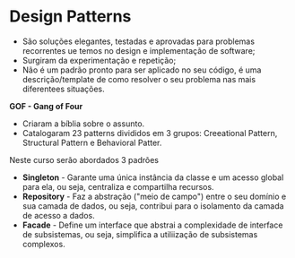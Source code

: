 # Design Patterns 

- São soluções elegantes, testadas e aprovadas para problemas recorrentes ue temos no design e implementação de software;
- Surgiram da experimentação e repetição;
- Não é um padrão pronto para ser aplicado no seu código, é uma descrição/template de como resolver o seu problema nas mais diferentees situações.

**GOF - Gang of Four**

- Criaram a bíblia sobre o assunto.
- Catalogaram 23 patterns divididos em 3 grupos: Creeational Pattern, Structural Pattern e Behavioral Patter.

Neste curso serão abordados 3 padrões

- **Singleton** - Garante uma única instância da classe e um acesso global para ela, ou seja, centraliza e compartilha recursos.
- **Repository** - Faz a abstração ("meio de campo") entre o seu domínio e sua camada de dados, ou seja, contribui para o isolamento da camada de acesso a dados.
- **Facade** - Define um interface que abstrai a complexidade de interface de subsistemas, ou seja, simplifica a utiliização de subsistemas complexos.

 